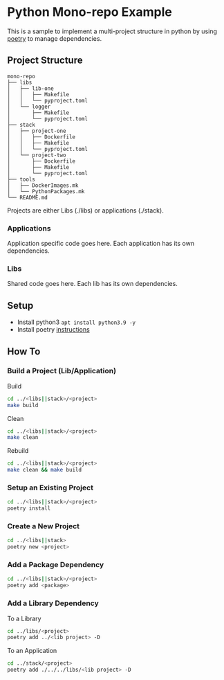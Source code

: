 # Python Mono-repo Example
This is a sample to implement a multi-project structure in python by using [poetry](https://medium.com/analytics-vidhya/poetry-finally-an-all-in-one-tool-to-manage-python-packages-3c4d2538e828) to manage dependencies.

## Project Structure
```
mono-repo
├── libs
│   ├── lib-one
│   │   ├── Makefile
│   │   └── pyproject.toml
│   └── logger
│       ├── Makefile
│       └── pyproject.toml
├── stack
│   ├── project-one
│   │   ├── Dockerfile
│   │   ├── Makefile
│   │   └── pyproject.toml
│   └── project-two
│       ├── Dockerfile
│       ├── Makefile
│       └── pyproject.toml
├── tools
│   ├── DockerImages.mk
│   └── PythonPackages.mk
└── README.md
```

Projects are either Libs (./libs) or applications (./stack).

### Applications
Application specific code goes here. Each application has its own dependencies.

### Libs
Shared code goes here. Each lib has its own dependencies.  

## Setup
- Install python3 `apt install python3.9 -y`
- Install poetry [instructions](https://python-poetry.org/docs/#installation)

## How To
### Build a Project (Lib/Application)
Build
```bash
cd ../<libs||stack>/<project>
make build
``` 
Clean
```bash
cd ../<libs||stack>/<project>
make clean
``` 
Rebuild
```bash
cd ../<libs||stack>/<project>
make clean && make build
``` 

### Setup an Existing Project
```bash
cd ../<libs||stack>/<project>
poetry install
``` 

### Create a New Project
```bash
cd ../<libs||stack>
poetry new <project>
```

### Add a Package Dependency 
```bash
cd ../<libs||stack>/<project>
poetry add <package>
```

### Add a Library Dependency 
To a Library
```bash
cd ../libs/<project>
poetry add ../<lib project> -D
```
To an Application
```bash
cd ../stack/<project>
poetry add ./../../libs/<lib project> -D
```

